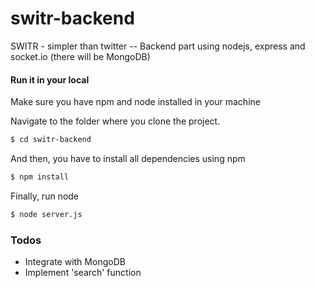 # switr-backend
SWITR - simpler than twitter -- Backend part using nodejs, express and socket.io (there will be MongoDB)

#### Run it in your local

Make sure you have npm and node installed in your machine

Navigate to the folder where you clone the project.

```sh
$ cd switr-backend
```

And then, you have to install all dependencies using npm

```sh
$ npm install
```

Finally, run node

```sh
$ node server.js
```

### Todos
- Integrate with MongoDB
- Implement 'search' function